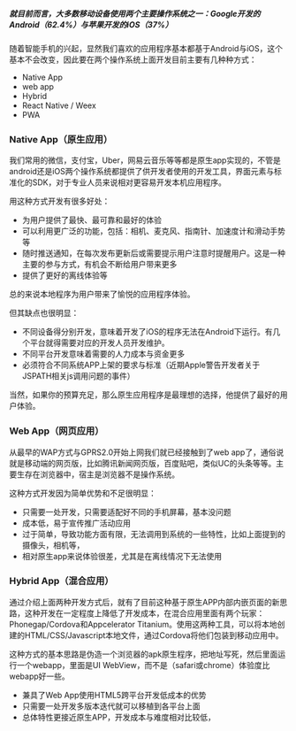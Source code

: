 ##### 就目前而言，大多数移动设备使用两个主要操作系统之一：Google开发的Android（62.4%）与苹果开发的iOS（37%）

随着智能手机的兴起，显然我们喜欢的应用程序基本都基于Android与iOS，这个基本不会改变，因此要在两个操作系统上面开发目前主要有几种种方式：

* Native App
* web app
* Hybrid
* React Native / Weex
* PWA

### Native App（原生应用）

我们常用的微信，支付宝，Uber，网易云音乐等等都是原生app实现的，不管是android还是iOS两个操作系统都提供了供开发者使用的开发工具，界面元素与标准化的SDK，对于专业人员来说相对更容易开发本机应用程序。

用这种方式开发有很多好处：

* 为用户提供了最快、最可靠和最好的体验
* 可以利用更广泛的功能，包括：相机、麦克风、指南针、加速度计和滑动手势等
* 随时推送通知，在每次发布更新后或需要提示用户注意时提醒用户。这是一种主要的参与方式，有机会不断给用户带来更多
* 提供了更好的离线体验等

总的来说本地程序为用户带来了愉悦的应用程序体验。

但其缺点也很明显：

* 不同设备得分别开发，意味着开发了iOS的程序无法在Android下运行。有几个平台就得需要对应的开发人员开发维护。
* 不同平台开发意味着需要的人力成本与资金更多
* 必须符合不同系统APP上架的要求与标准（近期Apple警告开发者关于JSPATH相关js调用问题的事件）

当然，如果你的预算充足，那么原生应用程序是最理想的选择，他提供了最好的用户体验。

### Web App（网页应用）

从最早的WAP方式与GPRS2.0开始上网我们就已经接触到了web app了，通俗说就是移动端的网页版，比如腾讯新闻网页版，百度贴吧，类似UC的头条等等。主要生存在浏览器中，宿主是浏览器不是操作系统。

这种方式开发因为简单优势和不足很明显：

* 只需要一处开发，只需要适配好不同的手机屏幕，基本没问题
* 成本低，易于宣传推广活动应用
* 过于简单，导致功能方面有限，无法调用到系统的一些特性，比如上面提到的摄像头，相机等，
* 相对原生app来说体验很差，尤其是在离线情况下无法使用

### Hybrid App（混合应用）

通过介绍上面两种开发方式后，就有了目前这种基于原生APP内部内嵌页面的新思路，这种开发在一定程度上降低了开发成本，在混合应用里面有两个玩家：Phonegap/Cordova和Appcelerator Titanium。使用这两种工具，可以将本地创建的HTML/CSS/Javascript本地文件，通过Cordova将他们包装到移动应用中。

这种方式的基本思路是伪造一个浏览器的apk原生程序，把地址写死，然后里面运行一个webapp，里面是UI WebView，而不是（safari或chrome）体验度比webapp好一些。

* 兼具了Web App使用HTML5跨平台开发低成本的优势
* 只需要一处开发多版本迭代就可以移植到各平台上面
* 总体特性更接近原生APP，开发成本与难度相对比较低，



